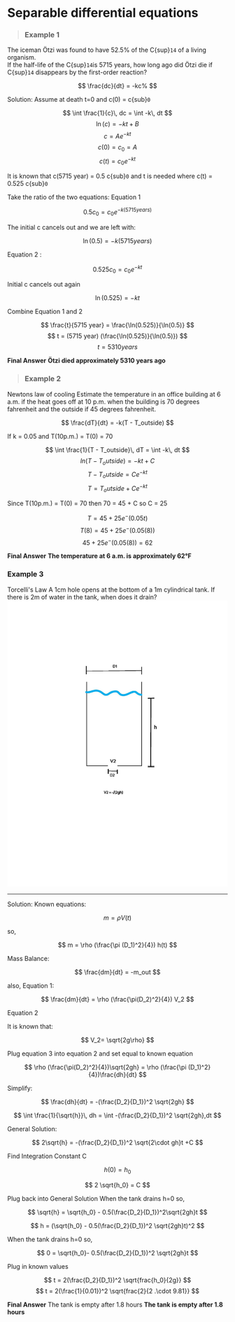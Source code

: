 # Separable differential equations
> ### Example 1
The iceman Ötzi was found to have 52.5% of the C{sup}`14` of a living organism.  
If the half-life of the C{sup}`14`is 5715 years, how long ago did Ötzi die if C{sup}`14` disappears by the first-order reaction?

$$
\frac{dc}{dt} = -kc%
$$

Solution:
Assume at death t=0 and c(0) = c{sub}`0` 

$$
\int \frac{1}{c}\, dc = \int -k\, dt
$$
$$
\ln(c) = -kt + B
$$
$$
c = A e^{-kt}
$$
$$
c(0) = c_0 = A
$$
$$
c(t) = c_0 e^{-kt}
$$

It is known that c(5715 year) = 0.5 c{sub}`0`  and t is needed where  c(t) = 0.525 c{sub}`0`  

Take the ratio of the two equations:
Equation 1 

$$ 
0.5 c_0 = c_0 e^{-k (5715 years)} 
$$

The initial c cancels out and we are left with:

$$
\ln(0.5) = -k (5715 years) 
$$

 Equation 2 : 

$$
0.525 c_0 = c_0 e^{-kt} 
$$

Initial c cancels out again

 $$
\ln(0.525) = - kt 
$$

Combine Equation 1 and 2

$$
\frac{t}{5715 year} = \frac{\ln(0.525)}{\ln(0.5)} 
$$
$$ 
t = (5715 year) (\frac{\ln(0.525)}{\ln(0.5)})
$$
$$ 
 t = 5310 years 
 $$
 
 **Final Answer**
 **Ötzi died approximately 5310 years ago**

 > ### Example 2
 Newtons law of cooling 
Estimate the temperature in an office building at 6 a.m. if the heat goes off at 10 p.m. when the building is 70 degrees fahrenheit and the outside if 45 degrees fahrenheit.

$$ 
\frac{dT}{dt} = -k(T - T_outside) 
$$

If  k = 0.05 and T(10p.m.) = T(0) = 70

$$
\int \frac{1}{T - T_outside}\, dT = \int -k\, dt
$$
$$
ln(T - T_outside) = -kt + C 
$$
$$
T - T_outside = C e^{-kt}
$$
$$
T = T_outside+ C e^{-kt}
$$

Since T(10p.m.) = T(0) = 70 then 70 = 45 + C so C = 25

$$ 
T = 45 + 25 e^-(0.05t)
$$
$$ 
T(8) =  45 + 25 e^-(0.05(8))
$$
$$
45 + 25 e^-(0.05(8)) = 62 
$$

**Final Answer** 
**The temperature at 6 a.m. is approximately 62°F**
### Example 3
Torcelli's Law 
A 1cm hole opens at the bottom of a 1m cylindrical tank. If there is 2m of water in the tank, when does it drain?
![fishy](./images/MAtAppextracreditdrawing2.jpg)
***
Solution:
Known equations:

$$
m = \rho V(t) 
$$

so,

$$
m = \rho (\frac{\pi (D_1)^2}{4}) h(t)
$$

Mass Balance:

$$
\frac{dm}{dt} = -m_out 
$$ 

also, 
Equation 1:

$$ 
\frac{dm}{dt} = \rho (\frac{\pi(D_2)^2}{4}) V_2 
$$

Equation 2

It is known that:

$$
V_2= \sqrt{2g\rho}
$$

Plug equation 3 into equation 2 and set equal to known equation

$$ 
\rho (\frac{\pi(D_2)^2}{4})\sqrt{2gh} = \rho (\frac{\pi (D_1)^2}{4})\frac{dh}{dt} 
$$

Simplify:

$$ 
\frac{dh}{dt} = -(\frac{D_2}{D_1})^2 \sqrt{2gh} 
$$


$$
\int \frac{1}{\sqrt{h}}\, dh = \int -(\frac{D_2}{D_1})^2 \sqrt{2gh},dt
$$

General Solution:

$$
2\sqrt{h} = -(\frac{D_2}{D_1})^2 \sqrt{2\cdot gh}t +C
$$

Find Integration Constant C 

$$
h(0) = h_0
$$ 


$$
2 \sqrt{h_0} = C 
$$

Plug back into General Solution
When the tank drains h=0 so, 

$$
\sqrt{h} = \sqrt{h_0} - 0.5(\frac{D_2}{D_1})^2\sqrt{2gh}t 
$$


$$
h =  (\sqrt{h_0} - 0.5(\frac{D_2}{D_1})^2 \sqrt{2gh}t)^2 
$$


When the tank drains h=0  so, 

$$
0 = \sqrt{h_0}- 0.5(\frac{D_2}{D_1})^2 \sqrt{2gh}t
$$

Plug in known values 

$$ 
t = 2(\frac{D_2}{D_1})^2 \sqrt{frac{h_0}{2g}} 
$$
$$ 
t = 2(\frac{1}{0.01})^2 \sqrt{frac{2}{2 .\cdot 9.81}} 
$$

**Final Answer**
The tank is empty after 1.8 hours
**The tank is empty after 1.8 hours**